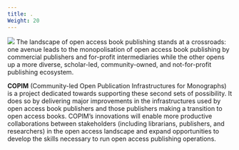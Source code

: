 ```yaml
---
title: .
Weight: 20
---
```

![](/images/testphoto/copim-header.jpg)
The landscape of open access book publishing stands at a crossroads: one avenue leads to the monopolisation of open access book publishing by commercial publishers and for-profit intermediaries while the other opens up a more diverse, scholar-led, community-owned, and not-for-profit publishing ecosystem. 

**COPIM** (Community-led Open Publication Infrastructures for Monographs) is a project dedicated towards supporting these second sets of possibility. It does so by delivering major improvements in the infrastructures used by open access book publishers and those publishers making a transition to open access books. COPIM’s innovations will enable more productive collaborations between stakeholders (including librarians, publishers, and researchers) in the open access landscape and expand opportunities to develop the skills necessary to run open access publishing operations.
